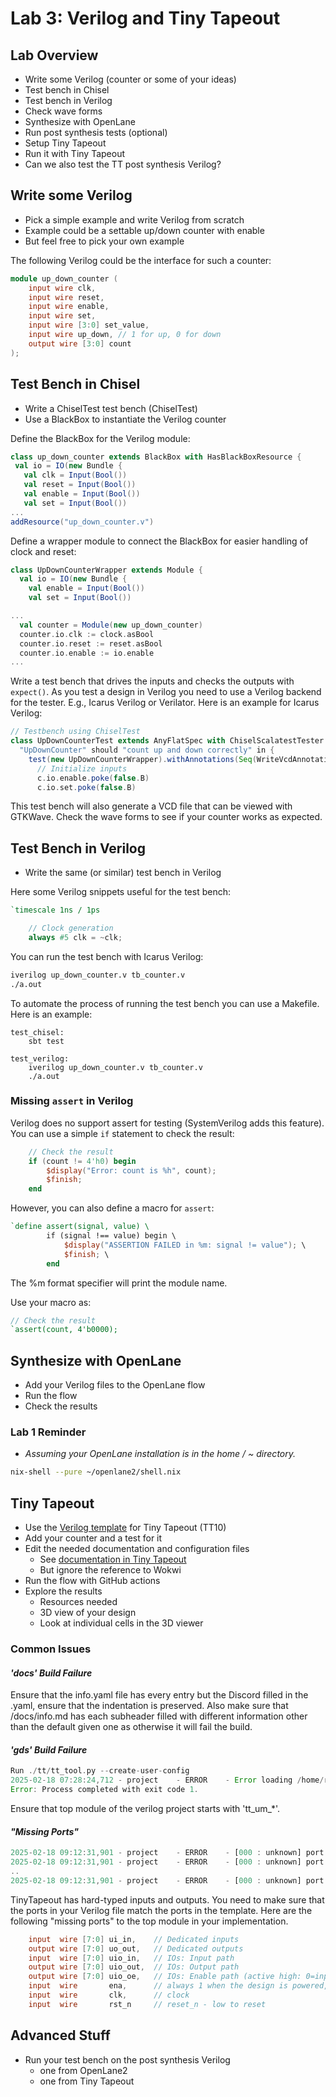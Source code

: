 # Lab 3: Verilog and Tiny Tapeout

## Lab Overview

 * Write some Verilog (counter or some of your ideas)
 * Test bench in Chisel
 * Test bench in Verilog
 * Check wave forms
 * Synthesize with OpenLane
 * Run post synthesis tests (optional)
 * Setup Tiny Tapeout
 * Run it with Tiny Tapeout
 * Can we also test the TT post synthesis Verilog?

## Write some Verilog

 * Pick a simple example and write Verilog from scratch
 * Example could be a settable up/down counter with enable
 * But feel free to pick your own example

The following Verilog could be the interface for such a counter:

```verilog
module up_down_counter (
    input wire clk,
    input wire reset,
    input wire enable,
    input wire set,
    input wire [3:0] set_value,
    input wire up_down, // 1 for up, 0 for down
    output wire [3:0] count
);
```

## Test Bench in Chisel

 * Write a ChiselTest test bench (ChiselTest)
 * Use a BlackBox to instantiate the Verilog counter

Define the BlackBox for the Verilog module:
 ```scala
class up_down_counter extends BlackBox with HasBlackBoxResource {
  val io = IO(new Bundle {
    val clk = Input(Bool())
    val reset = Input(Bool())
    val enable = Input(Bool())
    val set = Input(Bool())
...
addResource("up_down_counter.v")
```

Define a wrapper module to connect the BlackBox for easier handling of clock and reset:

```scala
class UpDownCounterWrapper extends Module {
  val io = IO(new Bundle {
    val enable = Input(Bool())
    val set = Input(Bool())

...
  val counter = Module(new up_down_counter)
  counter.io.clk := clock.asBool
  counter.io.reset := reset.asBool
  counter.io.enable := io.enable
...
```
Write a test bench that drives the inputs and checks the outputs with `expect()`. As you test a design in Verilog you need to use a Verilog backend for the tester. E.g., Icarus Verilog or Verilator. Here is an example for Icarus Verilog:

```scala
// Testbench using ChiselTest
class UpDownCounterTest extends AnyFlatSpec with ChiselScalatestTester {
  "UpDownCounter" should "count up and down correctly" in {
    test(new UpDownCounterWrapper).withAnnotations(Seq(WriteVcdAnnotation, VerilatorBackendAnnotation)) { c =>
      // Initialize inputs
      c.io.enable.poke(false.B)
      c.io.set.poke(false.B)
```

This test bench will also generate a VCD file that can be viewed with GTKWave. Check the wave forms to see if your counter works as expected.

## Test Bench in Verilog

 * Write the same (or similar) test bench in Verilog

Here some Verilog snippets useful for the test bench:

```verilog 
`timescale 1ns / 1ps

    // Clock generation
    always #5 clk = ~clk;
```
You can run the test bench with Icarus Verilog:

```bash
iverilog up_down_counter.v tb_counter.v
./a.out
```

To automate the process of running the test bench you can use a Makefile. Here is an example:

```make
test_chisel:
	sbt test

test_verilog:
	iverilog up_down_counter.v tb_counter.v
	./a.out
```

### Missing `assert` in Verilog

Verilog does no support assert for testing (SystemVerilog adds this feature). You can use a simple `if` statement to check the result:

```verilog
    // Check the result
    if (count != 4'h0) begin
        $display("Error: count is %h", count);
        $finish;
    end
```

However, you can also define a macro for `assert`:

```verilog
`define assert(signal, value) \
        if (signal !== value) begin \
            $display("ASSERTION FAILED in %m: signal != value"); \
            $finish; \
        end
```
The %m format specifier will print the module name.

Use your macro as:
```verilog
// Check the result
`assert(count, 4'b0000);
```

## Synthesize with OpenLane

 * Add your Verilog files to the OpenLane flow
 * Run the flow
 * Check the results

### Lab 1 Reminder
   
   * *Assuming your OpenLane installation is in the home / ~ directory.*
   ```zsh
   nix-shell --pure ~/openlane2/shell.nix
   ```

## Tiny Tapeout

 * Use the [Verilog template](https://github.com/TinyTapeout/tt10-verilog-template) for Tiny Tapeout (TT10)
 * Add your counter and a test for it
 * Edit the needed documentation and configuration files
   * See [documentation in Tiny Tapeout](https://tinytapeout.com/guides/workshop/create-your-gds/)
   * But ignore the reference to Wokwi
 * Run the flow with GitHub actions
 * Explore the results
   - Resources needed
   - 3D view of your design
   - Look at individual cells in the 3D viewer

### Common Issues

#### *'docs' Build Failure*

Ensure that the info.yaml file has every entry but the Discord filled in the .yaml,
ensure that the indentation is preserved.
Also make sure that /docs/info.md has each subheader filled with different information other than the default given one as otherwise it will fail the build.

#### *'gds' Build Failure*

```rust
Run ./tt/tt_tool.py --create-user-config
2025-02-18 07:28:24,712 - project    - ERROR    - Error loading /home/runner/work/ta-test-run/ta-test-run/info.yaml: Top module must start with 'tt_um_' (e.g. tt_um_my_project)
Error: Process completed with exit code 1.
```

Ensure that top module of the verilog project starts with 'tt_um_*'.

#### *"Missing Ports"*

```rust
2025-02-18 09:12:31,901 - project    - ERROR    - [000 : unknown] port 'ena' missing from top module ('tt_um_up_down_counter')
2025-02-18 09:12:31,901 - project    - ERROR    - [000 : unknown] port 'rst_en' missing from top module ('tt_um_up_down_counter')
..
2025-02-18 09:12:31,901 - project    - ERROR    - [000 : unknown] port 'ui_in' missing from top module ('tt_um_up_down_counter')
```

TinyTapeout has hard-typed inputs and outputs. You need to make sure that the ports in your Verilog file match the ports in the template. Here are the following "missing ports" to the top module in your implementation.

```verilog
    input  wire [7:0] ui_in,    // Dedicated inputs
    output wire [7:0] uo_out,   // Dedicated outputs
    input  wire [7:0] uio_in,   // IOs: Input path
    output wire [7:0] uio_out,  // IOs: Output path
    output wire [7:0] uio_oe,   // IOs: Enable path (active high: 0=input, 1=output)
    input  wire       ena,      // always 1 when the design is powered, so you can ignore it
    input  wire       clk,      // clock
    input  wire       rst_n     // reset_n - low to reset
```


## Advanced Stuff

 * Run your test bench on the post synthesis Verilog
   - one from OpenLane2
   - one from Tiny Tapeout